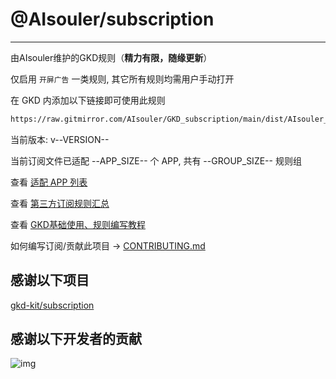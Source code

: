 # @AIsouler/subscription

---

由AIsouler维护的GKD规则（**精力有限，随缘更新**）

仅启用 `开屏广告` 一类规则, 其它所有规则均需用户手动打开

在 GKD 内添加以下链接即可使用此规则

```txt
https://raw.gitmirror.com/AIsouler/GKD_subscription/main/dist/AIsouler_gkd.json5
```

当前版本: v--VERSION--

当前订阅文件已适配 --APP_SIZE-- 个 APP, 共有 --GROUP_SIZE-- 规则组

查看 [适配 APP 列表](./AppList.md)

查看 [第三方订阅规则汇总](https://github.com/Adpro-Team/GKD_THS_List)

查看 [GKD基础使用、规则编写教程](https://github.com/Snoopy1866/blogs/tree/main/software/gkd)

如何编写订阅/贡献此项目 -> [CONTRIBUTING.md](./CONTRIBUTING.md)

## 感谢以下项目

[gkd-kit/subscription](https://github.com/gkd-kit/subscription)

## 感谢以下开发者的贡献

![img](https://contrib.rocks/image?repo=gkd-kit/subscription&_v=--VERSION--)
